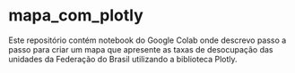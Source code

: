 # mapa_com_plotly
Este repositório contém notebook do Google Colab onde descrevo passo a passo para criar um mapa que apresente as taxas de desocupação das unidades da Federação do Brasil utilizando a biblioteca Plotly.
